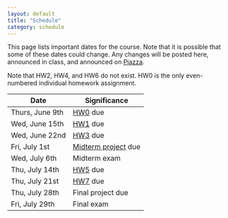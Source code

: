 ```yaml
---
layout: default
title: "Schedule"
category: schedule
---
```


This page lists important dates for the course. Note that it is possible that some
of these dates could change. Any changes will be posted here, announced in class,
and announced on [Piazza](https://piazza.com/jhu/summer2022/en601220/home).

Note that HW2, HW4, and HW6 do not exist. HW0 is the only even-numbered
individual homework assignment.

Date | Significance
---- | ------------
Thurs, June 9th | [HW0](assign/hw0.html) due
Wed, June 15th | [HW1](assign/hw1.html) due
Wed, June 22nd | [HW3](assign/hw3.html) due
Fri, July 1st | [Midterm project](assign/midterm.html) due
Wed, July 6th | Midterm exam
Thu, July 14th | [HW5](assign/hw5.html) due
Thu, July 21st | [HW7](assign/hw7.html) due
Thu, July 28th | Final project due
Fri, July 29th | Final exam
